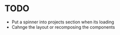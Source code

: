 # TODO
- Put a spinner into projects section when its loading
- Cahnge the layout or recomposing the components
